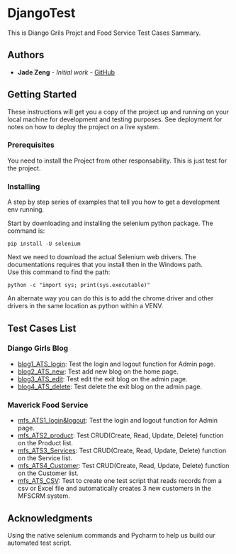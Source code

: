 # DjangoTest
This is Diango Grils Projct and Food Service Test Cases Sammary.

## Authors
* **Jade Zeng** - *Initial work* - [GitHub](https://github.com/jadeyyuu)

## Getting Started
These instructions will get you a copy of the project up and running on your local machine for development and testing purposes. See deployment for notes on how to deploy the project on a live system.

### Prerequisites
You need to install the Project from other responsability. This is just test for the project.

### Installing
A step by step series of examples that tell you how to get a development env running.

Start by downloading and installing the selenium python package.
The command is:
```
pip install -U selenium 
```
Next we need to download the actual Selenium web drivers.
The documentations requires that you install then in the Windows path.  
Use this command to find the path:
```
python -c "import sys; print(sys.executable)"
```
An alternate way you can do this is to add the chrome driver and other drivers in the same location as python within a VENV.

## Test Cases List

### Diango Girls Blog
  * [blog1_ATS_login](https://github.com/jadeyyuu/DjangoTest/blob/master/DjangoBlogTest/blog1_ATS_login.py): Test the login and logout function for Admin page.
  * [blog2_ATS_new](https://github.com/jadeyyuu/DjangoTest/blob/master/DjangoBlogTest/blog2_ATS_new.py): Test add new blog on the home page.
  * [blog3_ATS_edit](https://github.com/jadeyyuu/DjangoTest/blob/master/DjangoBlogTest/blog3_ATS_edit.py): Test edit the exit blog on the admin page.
  * [blog4_ATS_delete](https://github.com/jadeyyuu/DjangoTest/blob/master/DjangoBlogTest/blog4_ATS_delete.py): Test delete the exit blog on the admin page.
  
### Maverick Food Service
 * [mfs_ATS1_login&logout](https://github.com/jadeyyuu/DjangoTest/blob/master/FoodService_test/mfs_ATS1_login%26logout.py): Test the login and logout function for Admin page.
  * [mfs_ATS2_product](https://github.com/jadeyyuu/DjangoTest/blob/master/FoodService_test/mfs_ATS2_product.py): Test CRUD(Create, Read, Update, Delete) function on the Product list.
  * [mfs_ATS3_Services](https://github.com/jadeyyuu/DjangoTest/blob/master/FoodService_test/mfs_ATS3_Services.py): Test CRUD(Create, Read, Update, Delete) function on the Service list.
  * [mfs_ATS4_Customer](https://github.com/jadeyyuu/DjangoTest/blob/master/FoodService_test/mfs_ATS4_Customer.py): Test CRUD(Create, Read, Update, Delete) function on the Customer list.
  * [mfs_ATS_CSV](https://github.com/jadeyyuu/DjangoTest/blob/master/FoodServie_Test_CSV/mfs_ATS_CSV.py): Test to create one test script that reads records from a csv or Excel file and automatically creates 3 new customers in the MFSCRM system.


## Acknowledgments
Using the native selenium commands and Pycharm to help us build our automated test script. 

